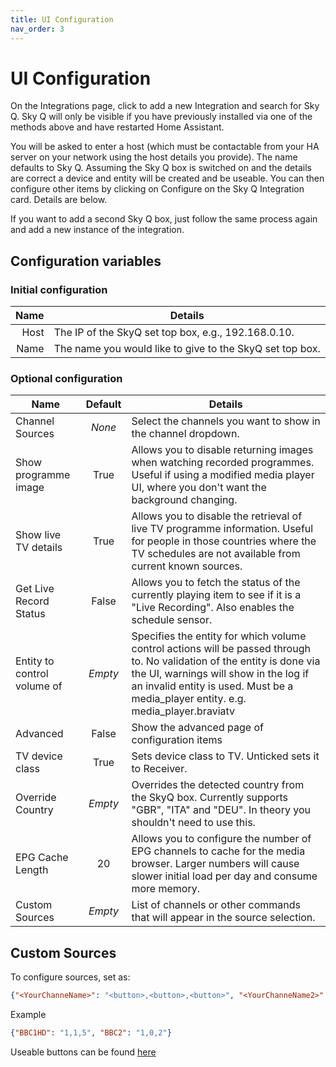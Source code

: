 ```yaml
---
title: UI Configuration
nav_order: 3
---
```


# UI Configuration

On the Integrations page, click to add a new Integration and search for Sky Q. Sky Q will only be visible if you have previously installed via one of the methods above and have restarted Home Assistant.

You will be asked to enter a host (which must be contactable from your HA server on your network using the host details you provide). The name defaults to Sky Q. Assuming the Sky Q box is switched on and the details are correct a device and entity will be created and be useable. You can then configure other items by clicking on Configure on the Sky Q Integration card. Details are below.

If you want to add a second Sky Q box, just follow the same process again and add a new instance of the integration.

## Configuration variables

### Initial configuration
| **Name**                           | **Details** |
|-----------------------------------:|-------------|
| Host                               | The IP of the SkyQ set top box, e.g., 192.168.0.10. |
| Name                               | The name you would like to give to the SkyQ set top box. |

### Optional configuration
| **Name**                            | **Default** | **Details** |
|-----------------------------------|:-----------:|-------------|
| Channel Sources                   |     _None_  | Select the channels you want to show in the channel dropdown. |
| Show programme image            | True        | Allows you to disable returning images when watching recorded programmes. Useful if using a modified media player UI, where you don't want the background changing. |
| Show live TV details           | True        | Allows you to disable the retrieval of live TV programme information. Useful for people in those countries where the TV schedules are not available from current known sources. |
| Get Live Record Status           | False       | Allows you to fetch the status of the currently playing item to see if it is a "Live Recording". Also enables the schedule sensor. |
| Entity to control volume of | _Empty_     | Specifies the entity for which volume control actions will be passed through to. No validation of the entity is done via the UI, warnings will show in the log if an invalid entity is used. Must be a media_player entity. e.g. media_player.braviatv|
| Advanced                         | False       | Show the advanced page of configuration items |
| TV device class   | True    | Sets device class to TV. Unticked sets it to Receiver. |
| Override Country | _Empty_     | Overrides the detected country from the SkyQ box. Currently supports "GBR", "ITA" and "DEU". In theory you shouldn't need to use this. |
| EPG Cache Length               | 20           |Allows you to configure the number of EPG channels to cache for the media browser. Larger numbers will cause slower initial load per day and consume more memory. |
| Custom Sources                    |  _Empty_    | List of channels or other commands that will appear in the source selection. |

## Custom Sources

To configure sources, set as:

```json
{"<YourChanneName>": "<button>,<button>,<button>", "<YourChanneName2>": "<button>,<button>,<button>"}.
```
Example
```json
{"BBC1HD": "1,1,5", "BBC2": "1,0,2"}
```
Useable buttons can be found [here](./buttons.md)
